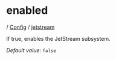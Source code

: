 # enabled

/ [Config](../../index.md) / [jetstream](../index.md) 

If true, enables the JetStream subsystem.

*Default value*: `false`
